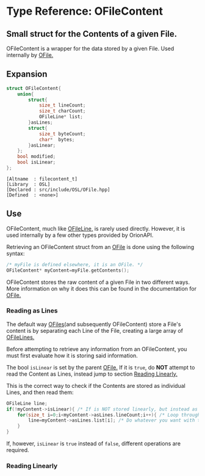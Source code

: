 # Type Reference: OFileContent
## Small struct for the Contents of a given File.
OFileContent is a wrapper for the data stored by a given File. Used internally by [OFile.](https://github.com/RosettaHS/OrionAPI/blob/main/docs/Type%20Reference/OFile.md)

## Expansion
```cpp
struct OFileContent{
	union{
		struct{
			size_t lineCount;
			size_t charCount;
			OFileLine* list;
		}asLines;
		struct{
			size_t byteCount;
			char*  bytes;
		}asLinear;
	};
	bool modified;
	bool isLinear;
};
```
```
[Altname  : filecontent_t]
[Library  : OSL]
[Declared : src/include/OSL/OFile.hpp]
[Defined  : <none>]
```

## Use
OFileContent, much like [OFileLine,](https://github.com/RosettaHS/OrionAPI/blob/main/docs/Type%20Reference/OFileLine.md) is rarely used directly.
However, it is used internally by a few other types provided by OrionAPI.

Retrieving an OFileContent struct from an [OFile](https://github.com/RosettaHS/OrionAPI/blob/main/docs/Type%20Reference/OFile.md) is done using the following syntax:
```cpp
/* myFile is defined elsewhere, it is an OFile. */
OFileContent* myContent=myFile.getContents();
```

OFileContent stores the raw content of a given File in two different ways.
More information on why it does this can be found in the documentation for [OFile.](https://github.com/RosettaHS/OrionAPI/blob/main/docs/Type%20Reference/OFile.md)

### Reading as Lines
The default way [OFiles](https://github.com/RosettaHS/OrionAPI/blob/main/docs/Type%20Reference/OFile.md)(and subsequently OFileContent) store a File's content
is by separating each Line of the File, creating a large array of [OFileLines.](https://github.com/RosettaHS/OrionAPI/blob/main/docs/Type%20Reference/OFileLine.md)

Before attempting to retrieve any information from an OFileContent, you must first evaluate how it is storing said information.

The bool `isLinear` is set by the parent [OFile.](https://github.com/RosettaHS/OrionAPI/blob/main/docs/Type%20Reference/OFile.md)
If it is `true`, do **NOT** attempt to read the Content as Lines, instead jump to section [Reading Linearly.](#reading-linearly)

This is the correct way to check if the Contents are stored as individual Lines, and then read them:
```cpp
OFileLine line;
if(!myContent->isLinear){ /* If is NOT stored linearly, but instead as individual Lines: */
	for(size_t i=0;i<myContent->asLines.lineCount;i++){ /* Loop through the Lines. */
		line=myContent->asLines.list[i]; /* Do whatever you want with the Lines here. */
	}
}
```
If, however, `isLinear` is `true` instead of `false`, different operations are required.

### Reading Linearly